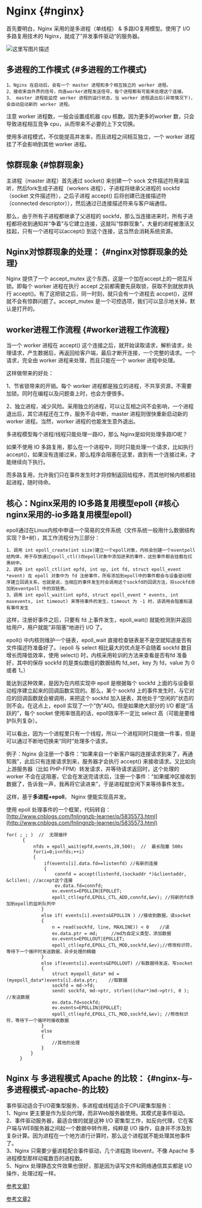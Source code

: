 # Nginx {#nginx}

首先要明白，Nginx 采用的是多进程（单线程） & 多路IO复用模型。使用了 I/O 多路复用技术的 Nginx，就成了”并发事件驱动“的服务器。

![](http://img.blog.csdn.net/20170303170640322?watermark/2/text/aHR0cDovL2Jsb2cuY3Nkbi5uZXQvU1RGUEhQ/font/5a6L5L2T/fontsize/400/fill/I0JBQkFCMA==/dissolve/70/gravity/SouthEast "这里写图片描述")

## 多进程的工作模式 {#多进程的工作模式}

```
1、Nginx 在启动后，会有一个 master 进程和多个相互独立的 worker 进程。
2、接收来自外界的信号，向各worker进程发送信号，每个进程都有可能来处理这个连接。
3、 master 进程能监控 worker 进程的运行状态，当 worker 进程退出后(异常情况下)，会自动启动新的 worker 进程。
```

注意 worker 进程数，一般会设置成机器 cpu 核数。因为更多的worker 数，只会导致进程相互竞争 cpu，从而带来不必要的上下文切换。

使用多进程模式，不仅能提高并发率，而且进程之间相互独立，一个 worker 进程挂了不会影响到其他 worker 进程。

## 惊群现象 {#惊群现象}

主进程（master 进程）首先通过 socket\(\) 来创建一个 sock 文件描述符用来监听，然后fork生成子进程（workers 进程），子进程将继承父进程的 sockfd（socket 文件描述符），之后子进程 accept\(\) 后将创建已连接描述符（connected descriptor）），然后通过已连接描述符来与客户端通信。

那么，由于所有子进程都继承了父进程的 sockfd，那么当连接进来时，所有子进程都将收到通知并“争着”与它建立连接，这就叫“惊群现象”。大量的进程被激活又挂起，只有一个进程可以accept\(\) 到这个连接，这当然会消耗系统资源。

## Nginx对惊群现象的处理： {#nginx对惊群现象的处理}

Nginx 提供了一个 accept\_mutex 这个东西，这是一个加在accept上的一把互斥锁。即每个 worker 进程在执行 accept 之前都需要先获取锁，获取不到就放弃执行 accept\(\)。有了这把锁之后，同一时刻，就只会有一个进程去 accpet\(\)，这样就不会有惊群问题了。accept\_mutex 是一个可控选项，我们可以显示地关掉，默认是打开的。

## worker进程工作流程 {#worker进程工作流程}

当一个 worker 进程在 accept\(\) 这个连接之后，就开始读取请求，解析请求，处理请求，产生数据后，再返回给客户端，最后才断开连接，一个完整的请求。一个请求，完全由 worker 进程来处理，而且只能在一个 worker 进程中处理。

这样做带来的好处：

1、节省锁带来的开销。每个 worker 进程都是独立的进程，不共享资源，不需要加锁。同时在编程以及问题查上时，也会方便很多。

2、独立进程，减少风险。采用独立的进程，可以让互相之间不会影响，一个进程退出后，其它进程还在工作，服务不会中断，master 进程则很快重新启动新的 worker 进程。当然，worker 进程的也能发生意外退出。

多进程模型每个进程/线程只能处理一路IO，那么 Nginx是如何处理多路IO呢？

如果不使用 IO 多路复用，那么在一个进程中，同时只能处理一个请求，比如执行 accept\(\)，如果没有连接过来，那么程序会阻塞在这里，直到有一个连接过来，才能继续向下执行。

而多路复用，允许我们只在事件发生时才将控制返回给程序，而其他时候内核都挂起进程，随时待命。

## 核心：Nginx采用的 IO多路复用模型epoll {#核心nginx采用的-io多路复用模型epoll}

epoll通过在Linux内核中申请一个简易的文件系统（文件系统一般用什么数据结构实现？B+树），其工作流程分为三部分：

```
1、调用 int epoll_create(int size)建立一个epoll对象，内核会创建一个eventpoll结构体，用于存放通过epoll_ctl()向epoll对象中添加进来的事件，这些事件都会挂载在红黑树中。
2、调用 int epoll_ctl(int epfd, int op, int fd, struct epoll_event *event) 在 epoll 对象中为 fd 注册事件，所有添加到epoll中的事件都会与设备驱动程序建立回调关系，也就是说，当相应的事件发生时会调用这个sockfd的回调方法，将sockfd添加到eventpoll 中的双链表。
3、调用 int epoll_wait(int epfd, struct epoll_event * events, int maxevents, int timeout) 来等待事件的发生，timeout 为 -1 时，该调用会阻塞知道有事件发生
```

这样，注册好事件之后，只要有 fd 上事件发生，epoll\_wait\(\) 就能检测到并返回给用户，用户就能”非阻塞“地进行 I/O 了。

epoll\(\) 中内核则维护一个链表，epoll\_wait 直接检查链表是不是空就知道是否有文件描述符准备好了。（epoll 与 select 相比最大的优点是不会随着 sockfd 数目增长而降低效率，使用 select\(\) 时，内核采用轮训的方法来查看是否有fd 准备好，其中的保存 sockfd 的是类似数组的数据结构 fd\_set，key 为 fd，value 为 0 或者 1。）

能达到这种效果，是因为在内核实现中 epoll 是根据每个 sockfd 上面的与设备驱动程序建立起来的回调函数实现的。那么，某个 sockfd 上的事件发生时，与它对应的回调函数就会被调用，来把这个 sockfd 加入链表，其他处于“空闲的”状态的则不会。在这点上，epoll 实现了一个”伪”AIO。但是如果绝大部分的 I/O 都是“活跃的”，每个 socket 使用率很高的话，epoll效率不一定比 select 高（可能是要维护队列复杂）。

可以看出，因为一个进程里只有一个线程，所以一个进程同时只能做一件事，但是可以通过不断地切换来“同时”处理多个请求。

例子：Nginx 会注册一个事件：“如果来自一个新客户端的连接请求到来了，再通知我”，此后只有连接请求到来，服务器才会执行 accept\(\) 来接收请求。又比如向上游服务器（比如 PHP-FPM）转发请求，并等待请求返回时，这个处理的 worker 不会在这阻塞，它会在发送完请求后，注册一个事件：“如果缓冲区接收到数据了，告诉我一声，我再将它读进来”，于是进程就空闲下来等待事件发生。

这样，基于**多进程+epoll**， Nginx 便能实现高并发。

使用 epoll 处理事件的一个框架，代码转自：[http://www.cnblogs.com/fnlingnzb-learner/p/5835573.html](http://www.cnblogs.com/fnlingnzb-learner/p/5835573.html)

```
for( ; ; )  //  无限循环
      {
          nfds = epoll_wait(epfd,events,20,500);  //  最长阻塞 500s
          for(i=0;i<nfds;++i)
          {
              if(events[i].data.fd==listenfd) //有新的连接
              {
                  connfd = accept(listenfd,(sockaddr *)&clientaddr, &clilen); //accept这个连接
                  ev.data.fd=connfd;
                 ev.events=EPOLLIN|EPOLLET;
                 epoll_ctl(epfd,EPOLL_CTL_ADD,connfd,&ev); //将新的fd添加到epoll的监听队列中
             }
             else if( events[i].events&EPOLLIN ) //接收到数据，读socket
             {
                 n = read(sockfd, line, MAXLINE)) < 0    //读
                 ev.data.ptr = md;     //md为自定义类型，添加数据
                 ev.events=EPOLLOUT|EPOLLET;
                 epoll_ctl(epfd,EPOLL_CTL_MOD,sockfd,&ev);//修改标识符，等待下一个循环时发送数据，异步处理的精髓
             }
             else if(events[i].events&EPOLLOUT) //有数据待发送，写socket
             {
                 struct myepoll_data* md = (myepoll_data*)events[i].data.ptr;    //取数据
                 sockfd = md->fd;
                 send( sockfd, md->ptr, strlen((char*)md->ptr), 0 );        //发送数据
                 ev.data.fd=sockfd;
                 ev.events=EPOLLIN|EPOLLET;
                 epoll_ctl(epfd,EPOLL_CTL_MOD,sockfd,&ev); //修改标识符，等待下一个循环时接收数据
             }
             else
             {
                 //其他的处理
             }
         }
     }
```

## Nginx 与 多进程模式 Apache 的比较： {#nginx-与-多进程模式-apache-的比较}

事件驱动适合于I/O密集型服务，多进程或线程适合于CPU密集型服务：  
1、Nginx 更主要是作为反向代理，而非Web服务器使用。其模式是事件驱动。  
2、事件驱动服务器，最适合做的就是这种 I/O 密集型工作，如反向代理，它在客户端与WEB服务器之间起一个数据中转作用，纯粹是 I/O 操作，自身并不涉及到复杂计算。因为进程在一个地方进行计算时，那么这个进程就不能处理其他事件了。  
3、Nginx 只需要少量进程配合事件驱动，几个进程跑 libevent，不像 Apache 多进程模型那样动辄数百的进程数。  
5、Nginx 处理静态文件效果也很好，那是因为读写文件和网络通信其实都是 I/O操作，处理过程一样。



[参考文章1](http://blog.csdn.net/stfphp/article/details/52936490)

[参考文章2](https://www.cnblogs.com/linguoguo/p/5511293.html)

